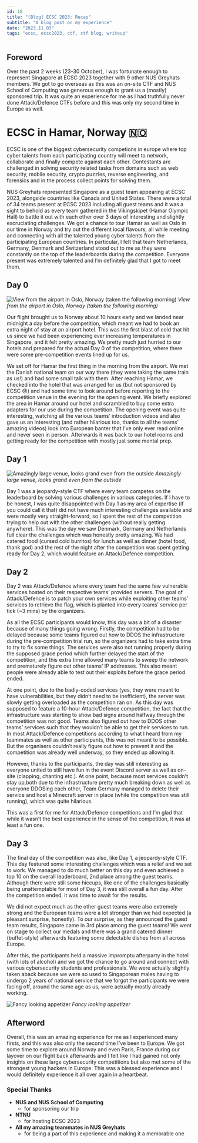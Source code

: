 ```yaml
---
id: 18
title: "[Blog] ECSC 2023: Recap"
subtitle: "A blog post on my experience"
date: "2023.11.03"
tags: "ecsc, ecsc2023, ctf, ctf blog, writeup"
---
```


## Foreword

Over the past 2 weeks (23-30 October), I was fortunate enough to represent Singapore at ECSC 2023 together with 9 other NUS Greyhats members. We got to go overseas as this was an on-site CTF and NUS School of Computing was generous enough to grant us a (mostly) sponsored trip. It was quite an experience for me as I had truthfully never done Attack/Defence CTFs before and this was only my second time in Europe as well.

# ECSC in Hamar, Norway 🇳🇴

ECSC is one of the biggest cybersecurity competions in europe where top cyber talents from each participating country will meet to network, collaborate and finally compete against each other. Contestants are challenged in solving security related tasks from domains such as web security, mobile security, crypto puzzles, reverse engineering, and forensics and in the process collect points for solving them.

NUS Greyhats represented Singapore as a guest team appearing at ECSC 2023, alongside countries like Canada and United States. There were a total of 34 teams present at ECSC 2023 including all guest teams and it was a sight to behold as every team gathered in the Vikingskipet (Hamar Olympic Hall) to battle it out with each other over 3 days of interesting and slightly excruciating challenges. We got a chance to tour Hamar as well as Oslo in our time in Norway and try out the different local flavours, all while meeting and connecting with all the talented young cyber talents from the participating European countries. In particular, I felt that team Netherlands, Germany, Denmark and Switzerland stood out to me as they were constantly on the top of the leaderboards during the competition. Everyone present was extremely talented and I’m definitely glad that I got to meet them.

## Day 0

![](../images/0018/1.jpg "View from the airport in Oslo, Norway (taken the following morning)")
_View from the airport in Oslo, Norway (taken the following morning)_

Our flight brought us to Norway about 10 hours early and we landed near midnight a day before the competition, which meant we had to book an extra night of stay at an airport hotel. This was the first blast of cold that hit us since we had been experiencing ever increasing temperatures in Singapore, and it felt pretty amazing. We pretty much just hurried to our hotels and prepared for the actual Day 0 of the competition, where there were some pre-competition events lined up for us.

We set off for Hamar the first thing in the morning from the airport. We met the Danish national team on our way there (they were taking the same train as us!) and had some small talk with them. After reaching Hamar, we checked into the hotel that was arranged for us (but not sponsored by ECSC 😞) and had some time to look around before reporting to the competition venue in the evening for the opening event. We briefly explored the area in Hamar around our hotel and scrambled to buy some extra adapters for our use during the competition. The opening event was quite interesting, watching all the various teams’ introduction videos and also gave us an interesting (and rather hilarious too, thanks to all the teams’ amazing videos) look into European banter that I’ve only ever read online and never seen in person. Afterwards it was back to our hotel rooms and getting ready for the competition with mostly just some mental prep.

## Day 1

![](../images/0018/2.jpg "Amazingly large venue, looks grand even from the outside")
_Amazingly large venue, looks grand even from the outside_

Day 1 was a jeopardy-style CTF where every team competes on the leaderboard by solving various challenges in various categories. If I have to be honest, I was quite disappointed with Day 1 as my area of expertise (if you could call it that) did not have much interesting challenges available and were mostly very straight-forward, so I spent the rest of the competition trying to help out with the other challenges (without really getting anywhere). This was the day we saw Denmark, Germany and Netherlands full clear the challenges which was honestly pretty amazing. We had catered food (cursed cold burritos) for lunch as well as dinner (hotel food, thank god) and the rest of the night after the competition was spent getting ready for Day 2, which would feature an Attack/Defence competition.

## Day 2

Day 2 was Attack/Defence where every team had the same few vulnerable services hosted on their respective teams’ provided servers. The goal of Attack/Defence is to patch your own services while exploiting other teams’ services to retrieve the flag, which is planted into every teams’ service per tick (~3 mins) by the organizers.

As all the ECSC participants would know, this day was a bit of a disaster because of many things going wrong. Firstly, the competition had to be delayed because some teams figured out how to DDOS the infrastructure during the pre-competition trial run, so the organizers had to take extra time to try to fix some things. The services were also not running properly during the supposed grace period which further delayed the start of the competition, and this extra time allowed many teams to sweep the network and prematurely figure out other teams’ IP addresses. This also meant people were already able to test out their exploits before the grace period ended.

At one point, due to the badly-coded services (yes, they were meant to have vulnerabilities, but they didn’t need to be inefficient), the server was slowly getting overloaded as the competition ran on. As this day was supposed to feature a 10-hour Attack/Defence competition, the fact that the infrastructure was starting to show bad signs around halfway through the competition was not good. Teams also figured out how to DDOS other teams’ services such that they wouldn’t be able to get their services to run. In most Attack/Defence competitions according to what I heard from my teammates as well as other participants, this was not meant to be possible. But the organisers couldn’t really figure out how to prevent it and the competition was already well underway, so they ended up allowing it.

However, thanks to the participants, the day was still interesting as everyone united to still have fun in the event Discord server as well as on-site (clapping, chanting etc.). At one point, because most services couldn’t stay up,both due to the infrastructure pretty much breaking down as well as everyone DDOSing each other, Team Germany managed to delete their service and host a Minecraft server in place (while the competition was still running), which was quite hilarious.

This was a first for me for Attack/Defence competitions and I’m glad that while it wasn’t the best experience in the sense of the competition, it was at least a fun one.

## Day 3

The final day of the competition was also, like Day 1, a jeopardy-style CTF. This day featured some interesting challenges which was a relief and we set to work. We managed to do much better on this day and even achieved a top 10 on the overall leaderboard, 2nd place among the guest teams. Although there were still some hiccups, like one of the challenges basically being unattemptable for most of Day 3, it was still overall a fun day. After the competition ended, it was time to await for the results.

We did not expect much as the other guest teams were also extremely strong and the European teams were a lot stronger than we had expected (a pleasant surprise, honestly). To our surprise, as they announced the guest team results, Singapore came in 3rd place among the guest teams! We went on stage to collect our medals and there was a grand catered dinner (buffet-style) afterwards featuring some delectable dishes from all across Europe.

After this, the participants held a massive impromptu afterparty in the hotel (with lots of alcohol) and we got the chance to go around and connect with various cybersecurity students and professionals. We were actually slightly taken aback because we were so used to Singaporean males having to undergo 2 years of national service that we forgot the participants we were facing off, around the same age as us, were actually mostly already working.

![](../images/0018/3.jpg "Fancy looking appetizer")
_Fancy looking appetizer_

## Afterword

Overall, this was an amazing experience for me as I experienced many firsts, and this was also only the second time I’ve been to Europe. We got some time to explore around Norway and even Paris, France during our layover on our flight back afterwards and I felt like I had gained not only insights on these large cybersecurity competitions but also met some of the strongest young hackers in Europe. This was a blessed experience and I would definitely experience it all over again in a heartbeat.

### Special Thanks

- **NUS and NUS School of Computing**
  - for sponsoring our trip
- **NTNU**
  - for hosting ECSC 2023
- **All my amazing teammates in NUS Greyhats**
  - for being a part of this experience and making it a memorable one